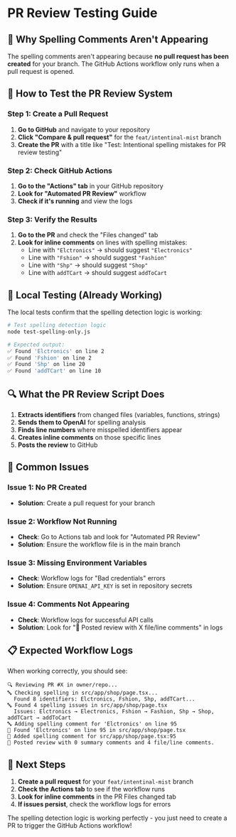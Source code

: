 # PR Review Testing Guide

## 🎯 **Why Spelling Comments Aren't Appearing**

The spelling comments aren't appearing because **no pull request has been created** for your branch. The GitHub Actions workflow only runs when a pull request is opened.

## 🔧 **How to Test the PR Review System**

### **Step 1: Create a Pull Request**

1. **Go to GitHub** and navigate to your repository
2. **Click "Compare & pull request"** for the `feat/intentinal-mist` branch
3. **Create the PR** with a title like "Test: Intentional spelling mistakes for PR review testing"

### **Step 2: Check GitHub Actions**

1. **Go to the "Actions" tab** in your GitHub repository
2. **Look for "Automated PR Review"** workflow
3. **Check if it's running** and view the logs

### **Step 3: Verify the Results**

1. **Go to the PR** and check the "Files changed" tab
2. **Look for inline comments** on lines with spelling mistakes:
   - Line with `"Elctronics"` → should suggest `"Electronics"`
   - Line with `"Fshion"` → should suggest `"Fashion"`
   - Line with `"Shp"` → should suggest `"Shop"`
   - Line with `addTCart` → should suggest `addToCart`

## 🧪 **Local Testing (Already Working)**

The local tests confirm that the spelling detection logic is working:

```bash
# Test spelling detection logic
node test-spelling-only.js

# Expected output:
✅ Found 'Elctronics' on line 2
✅ Found 'Fshion' on line 2
✅ Found 'Shp' on line 20
✅ Found 'addTCart' on line 10
```

## 🔍 **What the PR Review Script Does**

1. **Extracts identifiers** from changed files (variables, functions, strings)
2. **Sends them to OpenAI** for spelling analysis
3. **Finds line numbers** where misspelled identifiers appear
4. **Creates inline comments** on those specific lines
5. **Posts the review** to GitHub

## 🚨 **Common Issues**

### **Issue 1: No PR Created**

- **Solution**: Create a pull request for your branch

### **Issue 2: Workflow Not Running**

- **Check**: Go to Actions tab and look for "Automated PR Review"
- **Solution**: Ensure the workflow file is in the main branch

### **Issue 3: Missing Environment Variables**

- **Check**: Workflow logs for "Bad credentials" errors
- **Solution**: Ensure `OPENAI_API_KEY` is set in repository secrets

### **Issue 4: Comments Not Appearing**

- **Check**: Workflow logs for successful API calls
- **Solution**: Look for "📝 Posted review with X file/line comments" in logs

## 📋 **Expected Workflow Logs**

When working correctly, you should see:

```
🔍 Reviewing PR #X in owner/repo...
🔤 Checking spelling in src/app/shop/page.tsx...
  Found 8 identifiers: Elctronics, Fshion, Shp, addTCart...
🔤 Found 4 spelling issues in src/app/shop/page.tsx
  Issues: Elctronics → Electronics, Fshion → Fashion, Shp → Shop, addTCart → addToCart
🔤 Adding spelling comment for 'Elctronics' on line 95
📍 Found 'Elctronics' on line 95 in src/app/shop/page.tsx
📝 Added spelling comment for src/app/shop/page.tsx:95
📝 Posted review with 0 summary comments and 4 file/line comments.
```

## 🎯 **Next Steps**

1. **Create a pull request** for your `feat/intentinal-mist` branch
2. **Check the Actions tab** to see if the workflow runs
3. **Look for inline comments** in the PR Files changed tab
4. **If issues persist**, check the workflow logs for errors

The spelling detection logic is working perfectly - you just need to create a PR to trigger the GitHub Actions workflow!
